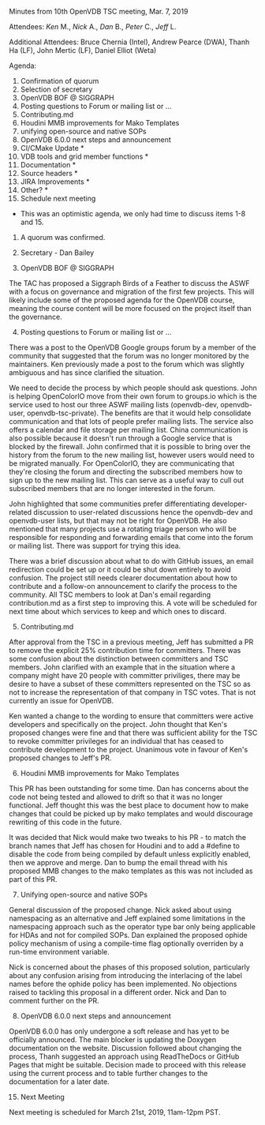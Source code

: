 Minutes from 10th OpenVDB TSC meeting, Mar. 7, 2019

Attendees: *Ken* M., *Nick* A., *Dan* B., *Peter* C., *Jeff* L.

Additional Attendees: Bruce Chernia (Intel), Andrew Pearce (DWA),
Thanh Ha (LF), John Mertic (LF), Daniel Elliot (Weta)

Agenda:

1) Confirmation of quorum
2) Selection of secretary
3) OpenVDB BOF @ SIGGRAPH
4) Posting questions to Forum or mailing list or ...
5) Contributing.md
6) Houdini MMB improvements for Mako Templates
7) unifying open-source and native SOPs
8) OpenVDB 6.0.0 next steps and announcement
9) CI/CMake Update *
10) VDB tools and grid member functions *
11) Documentation *
12) Source headers *
13) JIRA Improvements *
14) Other? *
15) Schedule next meeting

* This was an optimistic agenda, we only had time to discuss items 1-8 and 15.

1) A quorum was confirmed.

2) Secretary - Dan Bailey

3) OpenVDB BOF @ SIGGRAPH

The TAC has proposed a Siggraph Birds of a Feather to discuss the ASWF with a
focus on governance and migration of the first few projects. This will likely
include some of the proposed agenda for the OpenVDB course, meaning the course
content will be more focused on the project itself than the governance.

4) Posting questions to Forum or mailing list or ...

There was a post to the OpenVDB Google groups forum by a member of the
community that suggested that the forum was no longer monitored by the
maintainers. Ken previously made a post to the forum which was slightly
ambiguous and has since clarified the situation.

We need to decide the process by which people should ask questions. John is
helping OpenColorIO move from their own forum to groups.io which is the
service used to host our three ASWF mailing lists (openvdb-dev, openvdb-user,
openvdb-tsc-private). The benefits are that it would help consolidate
communication and that lots of people prefer mailing lists. The service also
offers a calendar and file storage per mailing list. China communication is
also possible because it doesn't run through a Google service that is blocked
by the firewall. John confirmed that it is possible to bring over the history
from the forum to the new mailing list, however users would need to be
migrated manually. For OpenColorIO, they are communicating that they're
closing the forum and directing the subscribed members how to sign up to the
new mailing list. This can serve as a useful way to cull out subscribed
members that are no longer interested in the forum.

John highlighted that some communities prefer differentiating developer-
related discussion to user-related discussions hence the openvdb-dev and
openvdb-user lists, but that may not be right for OpenVDB. He also mentioned
that many projects use a rotating triage person who will be responsible for
responding and forwarding emails that come into the forum or mailing list.
There was support for trying this idea.

There was a brief discussion about what to do with GitHub issues, an email
redirection could be set up or it could be shut down entirely to avoid
confusion. The project still needs clearer documentation about how to
contribute and a follow-on announcement to clarify the process to the
community. All TSC members to look at Dan's email regarding contribution.md as
a first step to improving this. A vote will be scheduled for next time about
which services to keep and which ones to discard.

5) Contributing.md

After approval from the TSC in a previous meeting, Jeff has submitted a PR to
remove the explicit 25% contribution time for committers. There was some
confusion about the distinction between committers and TSC members. John
clarified with an example that in the situation where a company might have 20
people with committer priviliges, there may be desire to have a subset of
these committers represented on the TSC so as not to increase the
representation of that company in TSC votes. That is not currently an issue
for OpenVDB.

Ken wanted a change to the wording to ensure that committers were active
developers and specifically on the project. John thought that Ken's proposed
changes were fine and that there was sufficient ability for the TSC to revoke
committer privileges for an individual that has ceased to contribute
development to the project. Unanimous vote in favour of Ken's proposed changes
to Jeff's PR.

6) Houdini MMB improvements for Mako Templates

This PR has been outstanding for some time. Dan has concerns about the code
not being tested and allowed to drift so that it was no longer functional.
Jeff thought this was the best place to document how to make changes that
could be picked up by mako templates and would discourage rewriting of this
code in the future.

It was decided that Nick would make two tweaks to his PR - to match the branch
names that Jeff has chosen for Houdini and to add a #define to disable the
code from being compiled by default unless explicitly enabled, then we approve
and merge. Dan to bump the email thread with his proposed MMB changes to the
mako templates as this was not included as part of this PR.

7) Unifying open-source and native SOPs

General discussion of the proposed change. Nick asked about using namespacing
as an alternative and Jeff explained some limitations in the namespacing
approach such as the operator type bar only being applicable for HDAs and not
for compiled SOPs. Dan explained the proposed ophide policy mechanism of using
a compile-time flag optionally overriden by a run-time environment variable.

Nick is concerned about the phases of this proposed solution, particularly
about any confusion arising from introducing the interlacing of the label
names before the ophide policy has been implemented. No objections raised to
tackling this proposal in a different order. Nick and Dan to comment further
on the PR.

8) OpenVDB 6.0.0 next steps and announcement

OpenVDB 6.0.0 has only undergone a soft release and has yet to be officially
announced. The main blocker is updating the Doxygen documentation on the
website. Discussion followed about changing the process, Thanh suggested an
approach using ReadTheDocs or GitHub Pages that might be suitable. Decision
made to proceed with this release using the current process and to table
further changes to the documentation for a later date.

15) Next Meeting

Next meeting is scheduled for March 21st, 2019, 11am-12pm PST.
